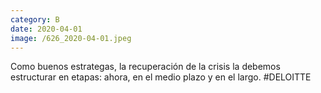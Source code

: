 ```yaml
--- 
category: B 
date: 2020-04-01 
image: /626_2020-04-01.jpeg 
--- 
```


Como buenos estrategas, la recuperación de la crisis la debemos estructurar en etapas: ahora, en el medio plazo y en el largo. #DELOITTE